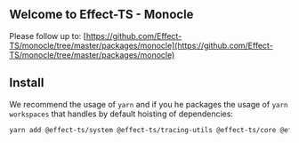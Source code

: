 ## Welcome to Effect-TS - Monocle

Please follow up to: [https://github.com/Effect-TS/monocle/tree/master/packages/monocle](https://github.com/Effect-TS/monocle/tree/master/packages/monocle)

## Install

We recommend the usage of `yarn` and if you he packages the usage of `yarn workspaces` that handles by default hoisting of dependencies:

```sh
yarn add @effect-ts/system @effect-ts/tracing-utils @effect-ts/core @effect-ts/monocle
```
